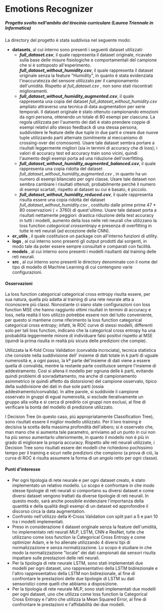 <h1>
    Emotions Recognizer
</h1>

<h5>
    Progetto svolto nell'ambito del tirocinio curriculare <i>(Laurea Triennale in Informatica)</i>
</h5>


<p>

La directory del progetto è stata suddivisa nel seguente modo:

</p>

<ul>
	<li>
		<b>datasets</b>, al cui interno sono presenti i seguenti dataset utilizzati:
		<ul>
			<li>
				<i><b>full_dataset.csv</b></i>, il quale rappresenta il dataset originale, ricavato sulla base delle misure fisiologiche e comportamentali del campione che si è sottoposto all'esperimento.
			</li>
				<i><b>full_dataset_without_humidity.csv</b></i>, il quale rappresenta il dataset originale senza la feature "Humidity", in quanto è stata evidenziata l'inaccuratezza del sensore utilizzato per il campionamento dell'umidità. Rispetto al <i> full_dataset.csv </i>, non sono stati riscontrati miglioramenti.			
			<li>
				<i><b>full_dataset_without_humidity_augmented.csv</b></i>, il quale rappresenta una copia del dataset <i> full_dataset_without_humidity.csv </i> ampliato attraverso una tecnica di data augmentation per serie temporali. Il dataset originale è stato ottenuto campionando emozioni da ogni persona, ottenendo un totale di 80 esempi per ciascuna. La regola utilizzata per l'aumento dei dati è stato prendere coppie di esempi relativi allo stesso feedback di una stessa persona, suddividere le feature delle due tuple in due parti e creare due nuove tuple utilizzando parti alternate (similmente al meccanismo di crossing-over dei cromosomi). Usare tale dataset sembra portare a risultati leggermente migliori (sia in termini di accuracy che di loss); i valori di accuracy test ed accuracy train sono vicini, quindi l'aumento degli esempi porta ad una riduzione dell'overfitting.
			</li>
			<li>
				<i><b>full_dataset_without_humidity_augmented_balanced.csv</b></i>, il quale rappresenta una copia ridotta del dataset <i> full_dataset_without_humidity_augmented.csv </i>, in quanto ha un numero di esempi bilanciato per ogni classe. Usare tale dataset non sembra cambiare i risultati ottenuti, probabilmente perchè il numero di esempi scartati, rispetto al dataset su cui è basato, è piccolo.
			</li>
			<li>
				<i><b>full_dataset_without_humidity_reduced.csv</b></i>, il quale rappresenta risulta essere una copia ridotta del dataset <i> full_dataset_without_humidity.csv </i>, costituito dalle prime prime 47 * 80 osservazioni ( = 3760) di quest'ultimo. Usare tale dataset porta a risultati nettamente peggiori: drastica riduzione della test accuracy in tutti i modelli, aumento della loss nelle reti neurali che utilizzano la loss function <i> categorical crossentropy </i> e presenza di overfitting in tutte le reti neurali (ad eccezione delle CNN).
			</li>
		</ul>		
	</li>
	<li>
		<b> er_utils </b>, il quale costituisce un package con all'interno funzioni di utility.	
	</li>
	<li>
		<b> logs </b>, al cui interno sono presenti gli output prodotti dai sorgenti, in modo tale da poter essere sempre consultati e comparati con facilità.	
	</li>
	<li>
		<b> models </b>, al cui interno sono presenti i modelli risultanti dal training delle reti neurali.	
	</li>
	<li>
		<b> src </b>, al cui interno sono presenti le directory denominate con il nome del tipo di modello di Machine Learning di cui contengono varie configurazioni.
	</li>
</ul>

<h4>
    Osservazioni
</h4>

<p>
La loss function categorical categorical cross entropy risulta essere, per sua natura, quella più adatta al training di una rete neurale atta a riconoscere più classi. Nonostante ci siano state configurazioni con loss function MSE che hanno raggiunto ottimi risultati in termini di accuracy e loss, nella realtà il loro utilizzo potrebbe essere non del tutto conveniente, per questo si mantiene come riferimento la loss function categorical categorical cross entropy; infatti, le ROC curve  di stessi modelli, differenti solo per tali loss function, indicano che la categorical cross entropy ha una probabilità leggermente minore di individuare falsi positivi rispetto al MSE (quindi la prima risulta in realtà più sicura delle predizioni che compie).
</p>
<p>
Utilizzata la K-fold Cross Validation (convalida incrociata), tecnica statistica che consiste nella suddivisione dell' insieme di dati totale in k parti di uguale numerosità e, a ogni passo, la kª parte del'insieme di dati viene a essere quella di convalida, mentre la restante parte costituisce sempre l'insieme di addestramento. Così si allena il modello per ognuna delle k parti, evitando quindi problemi di sovradattamento, ma anche di campionamento asimmetrico (e quindi affetto da distorsione) del campione osservato, tipico della suddivisione dei dati in due sole parti (ossia addestramento/convalida). In altre parole, si suddivide il campione osservato in gruppi di egual numerosità, si esclude iterativamente un gruppo alla volta e si cerca di predirlo coi gruppi non esclusi, al fine di verificare la bontà del modello di predizione utilizzato. 
</p>
<p>
I Decision Tree (in questo caso, più appropriatamente Classification Tree), sono risultati essere il miglior modello utilizzato. Per il loro training è decisiva la scelta della massima profondità dell'albero; si è osservato che, man mano che si aumenta tale parametro, arriviamo ad un punto in cui non ha più senso aumentarlo ulteriormente, in quanto il modello non è più in grado di migliorare la propria accuracy. Rispetto alle reti neurali utilizzate, i Decision Tree sono risultati essere dei modelli che richiedono pochissimo tempo per il training e sicuri nelle predizioni che compiono (a prova di ciò, la curva di ROC è risulta assumere la forma di un angolo retto per ogni classe). 
</p> 

<h4>
    Punti d'interesse
</h4>

<ul>
    <li>
        Per ogni tipologia di rete neurale e per ogni dataset creato, è stato implementato un relativo modello. Lo scopo è confrontare in che modo stesse tipologie di reti neurali si comportano su diversi dataset e come diversi dataset vengono trattati da diverse tipologie di reti neurali. In questo modo, sarà anche possibile evidenziare l'importanza della quantità e della qualità degli esempi di un dataset ed approfondire il discorso circa la data augmentation.
    </li>
    <li>
        Confronto nell'utilizzo della K-Cross Validation con split pari a 5 e pari 10 tra i modelli implementati.
    </li>
    <li>
        Preso in considerazione il dataset originale senza la feature dell'umidità, ho implementato reti neurali MLP, LSTM, CNN e ResNet, tutte che utilizzano come loss function la Categorical Cross Entropy e come optimizer Adam, e le ho allenate utilizzando 4 diversi tipi di normalizzazione e senza normalizzazione. Lo scopo è studiare in che modo la normalizzazione "locale" dei dati campionati dai sensori risulta impattare sulle prestazioni delle reti neurali.
    </li>
    <li>
        Per la tipologia di rete neurale LSTM, sono stati implementati due modelli per ogni dataset, uno rappresentativo della LSTM bidirezionale e l'altro rappresentativo della LSTM non bidirezionale, al fine di confrontare le prestazioni delle due tipologie di LSTM su dati sensoristici come quelli che abbiamo a disposizione.
    </li>
    <li>
        Per la tipologia di rete neurale MLP, sono stati implementati due modelli per ogni dataset, uno che utilizza come loss function la Categorical Cross Entropy e l'altro che utilizza la Mean Squared Error, al fine di confrontare le prestazioni e l'affidabilità dei due modelli.
    </li>
</ul>